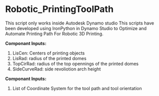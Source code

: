 # Robotic_PrintingToolPath
This script only works inside Autodesk Dynamo studio
This scripts have been developed using IronPython in Dynamo Studio to Optimize and Automate Printing Path For Robotic 3D Printing.

**Componant Inputs:**
1. LisCen: Centers of printing objects
2. LisRad: radius of the printed domes
3. TopCirRad: radius of the top opennings of the printed domes
4. SideCurveRad: side revoliotion arch height

**Componant Inputs:**
1. List of Coordinate System for the tool path and tool orientation
